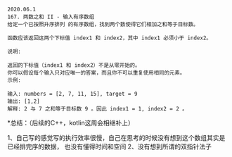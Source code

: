 ```
2020.06.1
167. 两数之和 II - 输入有序数组
给定一个已按照升序排列 的有序数组，找到两个数使得它们相加之和等于目标数。

函数应该返回这两个下标值 index1 和 index2，其中 index1 必须小于 index2。

说明:

返回的下标值（index1 和 index2）不是从零开始的。
你可以假设每个输入只对应唯一的答案，而且你不可以重复使用相同的元素。
示例:

输入: numbers = [2, 7, 11, 15], target = 9
输出: [1,2]
解释: 2 与 7 之和等于目标数 9 。因此 index1 = 1, index2 = 2 。
```

*总结：（后续的C++，kotlin这周会相继补上）

1、自己写的感觉写的执行效率很慢，自己在思考的时候没有想到这个数组其实是已经排完序的数据，
也没有懂得时间和空间
2、没有想到所谓的双指针法子

